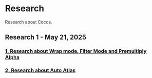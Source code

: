 # Research

Research about Cocos.

## Research 1 - May 21, 2025

### [1. Research about Wrap mode, Filter Mode and Premultiply Alpha](./docs/DAY_1.md#1-research-about-wrap-mode-filter-mode-and-premultiply-alpha)
### [2. Research about Auto Atlas](./docs/DAY_1.md#2-research-about-auto-atlas)
